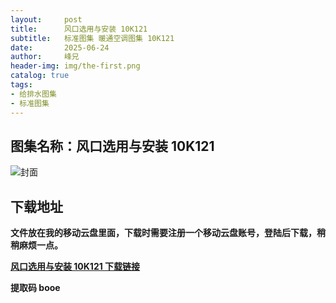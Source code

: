 ```yaml
---
layout:     post
title:      风口选用与安装 10K121
subtitle:   标准图集 暖通空调图集 10K121
date:       2025-06-24
author:     峰兄
header-img: img/the-first.png
catalog: true
tags:
- 给排水图集
- 标准图集
---
```

## 图集名称：风口选用与安装 10K121
![封面](https://pic1.imgdb.cn/item/6858f5a158cb8da5c864ef9a.jpg)


## 下载地址 ##
**文件放在我的移动云盘里面，下载时需要注册一个移动云盘账号，登陆后下载，稍稍麻烦一点。**  
  
[**风口选用与安装 10K121 下载链接**](https://caiyun.139.com/w/i/2nQQU9Nzjs0zh)


**提取码 booe**

